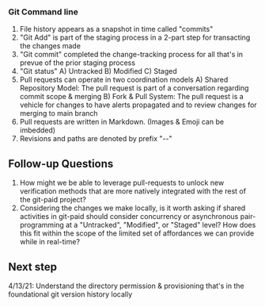 ### Git Command line

1. File history appears as a snapshot in time called "commits"
2. "Git Add" is part of the staging process in a 2-part step for transacting the changes made
3. "Git commit" completed the change-tracking process for all that's in prevue of the prior staging process
4. "Git status"
   A) Untracked
   B) Modified
   C) Staged
5. Pull requests can operate in two coordination models
   A) Shared Repository Model: The pull request is part of a conversation regarding commit scope & merging
   B) Fork & Pull System: The pull request is a vehicle for changes to have alerts propagated and to review changes for merging to main branch
6. Pull requests are written in Markdown. (Images & Emoji can be imbedded)
7. Revisions and paths are denoted by prefix "--"

## Follow-up Questions
1. How might we be able to leverage pull-requests to unlock new verification methods that are more natively integrated with the rest of the git-paid project?
2. Considering the changes we make locally, is it worth asking if shared activities in git-paid should consider concurrency or asynchronous pair-programming at a "Untracked", "Modified", or "Staged" level? How does this fit within the scope of the limited set of affordances we can provide while in real-time?


## Next step
4/13/21: Understand the directory permission & provisioning that's in the foundational git version history locally
